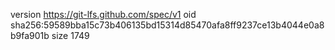 version https://git-lfs.github.com/spec/v1
oid sha256:59589bba15c73b406135bd15314d85470afa8ff9237ce13b4044e0a8b9fa901b
size 1749
